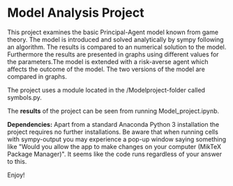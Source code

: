 # Model Analysis Project

This project examines the basic Principal-Agent model known from game theory. The model is introduced and solved analytically by sympy following an algorithm. The results is compared to an numerical solution to the model. Furthermore the results are presented in graphs using different values for the parameters.The model is extended with a risk-averse agent which affects the outcome of the model. The two versions of the model are compared in graphs.

The project uses a module located in the /Modelproject-folder called symbols.py.

The **results** of the project can be seen from running Model_project.ipynb.

**Dependencies:** Apart from a standard Anaconda Python 3 installation the project requires no further installations. 
Be aware that when running cells with sympy-output you may experience a pop-up window saying something like "Would you allow the app to make changes on your computer (MikTeX Package Manager)". It seems like the code runs regardless of your answer to this.

Enjoy!
